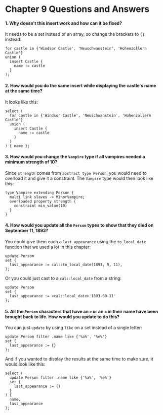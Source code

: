 # Chapter 9 Questions and Answers

#### 1. Why doesn't this insert work and how can it be fixed?

It needs to be a set instead of an array, so change the brackets to `{}` instead:

```edgeql
for castle in {'Windsor Castle', 'Neuschwanstein', 'Hohenzollern Castle'}
union (
  insert Castle {
    name := castle
  }
);
```

#### 2. How would you do the same insert while displaying the castle's name at the same time?

It looks like this:

```edgeql
select (
  for castle in {'Windsor Castle', 'Neuschwanstein', 'Hohenzollern Castle'}
  union (
    insert Castle {
      name := castle
    }
  )
) { name };
```

#### 3. How would you change the `Vampire` type if all vampires needed a minimum strength of 10?

Since `strength` comes from `abstract type Person`, you would need to overload it and give it a constraint. The `Vampire` type would then look like this:

```sdl
type Vampire extending Person {
  multi link slaves -> MinorVampire;
  overloaded property strength {
    constraint min_value(10)
  }
}
```

#### 4. How would you update all the `Person` types to show that they died on September 11, 1893?

You could give them each a `last_appearance` using the `to_local_date` function that we used a lot in this chapter:

```edgeql
update Person
set {
  last_appearance := cal::to_local_date(1893, 9, 11),
};
```

Or you could just cast to a `cal::local_date` from a string:

```edgeql
update Person
set {
  last_appearance := <cal::local_date>'1893-09-11'
};
```

#### 5. All the `Person` characters that have an `e` or an `a` in their name have been brought back to life. How would you update to do this?

You can just `update` by using `like` on a set instead of a single letter:

```edgeql
update Person filter .name like {'%a%', '%e%'}
set {
  last_appearance := {}
};
```

And if you wanted to display the results at the same time to make sure, it would look like this:

```edgeql
select (
  update Person filter .name like {'%a%', '%e%'}
  set {
    last_appearance := {}
  }
) {
  name,
  last_appearance
};
```
